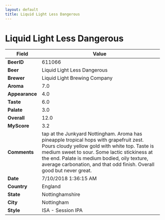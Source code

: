```yaml
---
layout: default
title: Liquid Light Less Dangerous
---
```


# Liquid Light Less Dangerous

| Field         | Value     |
|---------------|-----------|
| **BeerID** | 611066 |
| **Beer** | Liquid Light Less Dangerous |
| **Brewer** | Liquid Light Brewing Company |
| **Aroma** | 7.0 |
| **Appearance** | 4.0 |
| **Taste** | 6.0 |
| **Palate** | 3.0 |
| **Overall** | 12.0 |
| **MyScore** | 3.2 |
| **Comments** | tap at the Junkyard Nottingham. Aroma has pineapple tropical hops with grapefruit zest. Pours cloudy yellow gold with white top. Taste is medium sweet to sour. Some lactic stickiness at the end. Palate is medium bodied, oily texture, average carbonation, and that odd finish. Overall good but never great. |
| **Date** | 7/10/2018 1:36:15 AM |
| **Country** | England |
| **State** | Nottinghamshire |
| **City** | Nottingham |
| **Style** | ISA - Session IPA |
